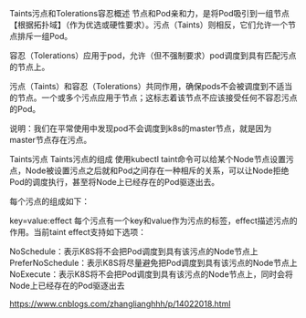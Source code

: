 Taints污点和Tolerations容忍概述
节点和Pod亲和力，是将Pod吸引到一组节点【根据拓扑域】（作为优选或硬性要求）。污点（Taints）则相反，它们允许一个节点排斥一组Pod。

容忍（Tolerations）应用于pod，允许（但不强制要求）pod调度到具有匹配污点的节点上。

污点（Taints）和容忍（Tolerations）共同作用，确保pods不会被调度到不适当的节点。一个或多个污点应用于节点；这标志着该节点不应该接受任何不容忍污点的Pod。

说明：我们在平常使用中发现pod不会调度到k8s的master节点，就是因为master节点存在污点。

 

Taints污点
Taints污点的组成
使用kubectl taint命令可以给某个Node节点设置污点，Node被设置污点之后就和Pod之间存在一种相斥的关系，可以让Node拒绝Pod的调度执行，甚至将Node上已经存在的Pod驱逐出去。

每个污点的组成如下：

key=value:effect
每个污点有一个key和value作为污点的标签，effect描述污点的作用。当前taint effect支持如下选项：

NoSchedule：表示K8S将不会把Pod调度到具有该污点的Node节点上
PreferNoSchedule：表示K8S将尽量避免把Pod调度到具有该污点的Node节点上
NoExecute：表示K8S将不会把Pod调度到具有该污点的Node节点上，同时会将Node上已经存在的Pod驱逐出去

https://www.cnblogs.com/zhanglianghhh/p/14022018.html
